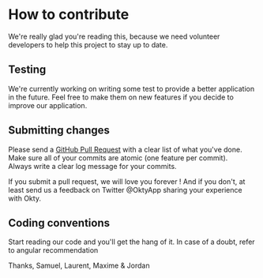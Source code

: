 # How to contribute

We're really glad you're reading this, because we need volunteer developers to help this project to stay up to date.

## Testing

We're currently working on writing some test to provide a better application in the future.
Feel free to make them on new features if you decide to improve our application.

## Submitting changes

Please send a [GitHub Pull Request](https://github.com/Okty-io/okty/compare) with a clear list of what you've done.  
Make sure all of your commits are atomic (one feature per commit).  
Always write a clear log message for your commits.

If you submit a pull request, we will love you forever ! 
And if you don't, at least send us a feedback on Twitter @OktyApp sharing your experience with Okty.

## Coding conventions

Start reading our code and you'll get the hang of it. 
In case of a doubt, refer to angular recommendation

Thanks,
Samuel, Laurent, Maxime & Jordan
